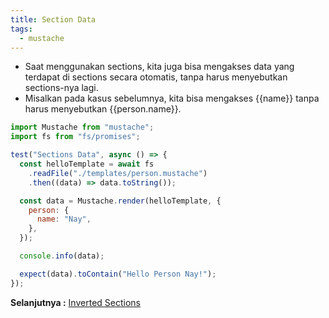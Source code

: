 ```yaml
---
title: Section Data
tags:
  - mustache
---
```


- Saat menggunakan sections, kita juga bisa mengakses data yang terdapat di sections secara otomatis, tanpa harus menyebutkan sections-nya lagi.
- Misalkan pada kasus sebelumnya, kita bisa mengakses {{name}} tanpa harus menyebutkan {{person.name}}.

```js
import Mustache from "mustache";
import fs from "fs/promises";

test("Sections Data", async () => {
  const helloTemplate = await fs
    .readFile("./templates/person.mustache")
    .then((data) => data.toString());

  const data = Mustache.render(helloTemplate, {
    person: {
      name: "Nay",
    },
  });

  console.info(data);

  expect(data).toContain("Hello Person Nay!");
});
```

**Selanjutnya :** [Inverted Sections](invertedsections.md)
